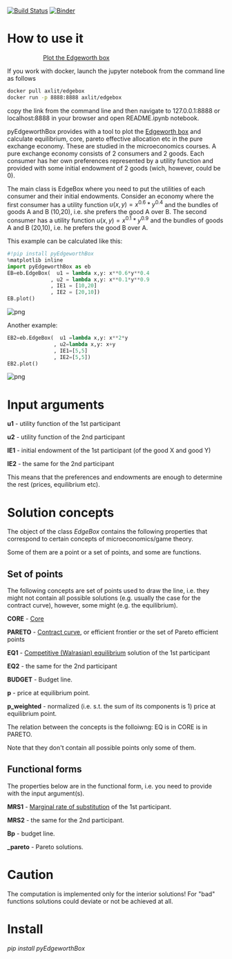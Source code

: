 [![Build Status](https://travis-ci.org/maxlit/pyEdgeworthBox.svg?branch=master)](https://travis-ci.org/maxlit/pyEdgeworthBox)
[![Binder](https://mybinder.org/badge_logo.svg)](https://mybinder.org/v2/gh/maxlit/pyEdgeworthBox/master?filepath=README.ipynb)

# How to use it

<a href="https://youtu.be/dxLkqIAZ1Yc"><img src="https://upload.wikimedia.org/wikipedia/commons/thumb/b/b8/YouTube_Logo_2017.svg/240px-YouTube_Logo_2017.svg.png" align="left" height="16" width="80" target="_blank"></a>[ Plot the Edgeworth box](https://youtu.be/dxLkqIAZ1Yc)

If you work with docker, launch the jupyter notebook from the command line as follows

```bash
docker pull axlit/edgebox
docker run -p 8888:8888 axlit/edgebox
```

copy the link from the command line and then navigate to 127.0.0.1:8888 or localhost:8888 in your browser and open README.ipynb notebook.

pyEdgeworthBox provides with a tool to plot the [Edgeworth box](https://en.wikipedia.org/wiki/Edgeworth_box) and calculate equilibrium, core, pareto effective allocation etc in the pure exchange economy. These are studied in the microeconomics courses. A pure exchange economy consists of 2 consumers and 2 goods. Each consumer has her own preferences represented by a utility function and provided with some initial endowment of 2 goods (wich, however, could be 0). 

The main class is EdgeBox where you need to put the utilities of each consumer and their initial endowments. Consider an economy where the first consumer has a utility function $u(x,y)=x^{0.6}*y^{0.4}$ and the bundles of goods A and B (10,20), i.e. she prefers the good A over B. The second consumer has a utility function $u(x,y)=x^{0.1}*y^{0.9}$ and the bundles of goods A and B (20,10), i.e. he prefers the good B over A.

This example can be calculated like this:


```python
#!pip install pyEdgeworthBox
%matplotlib inline
import pyEdgeworthBox as eb
EB=eb.EdgeBox(  u1 = lambda x,y: x**0.6*y**0.4
              , u2 = lambda x,y: x**0.1*y**0.9
              , IE1 = [10,20]
              , IE2 = [20,10])
EB.plot()
```


![png](output_1_0.png)


Another example:


```python
EB2=eb.EdgeBox(  u1 =lambda x,y: x**2*y
               , u2=lambda x,y: x+y
               , IE1=[5,5]
               , IE2=[5,5])
EB2.plot()
```


![png](output_3_0.png)


# Input arguments

**u1** - utility function of the 1st participant

**u2** - utility function of the 2nd participant

**IE1** - initial endowment of the 1st participant (of the good X and good Y)

**IE2** - the same for the 2nd participant

This means that the preferences and endowments are enough to determine the rest (prices, equilibrium etc).

# Solution concepts

The object of the class *EdgeBox* contains the following properties that correspond to certain concepts of microeconomics/game theory.

Some of them are a point or a set of points, and some are functions.

## Set of points

The following concepts are set of points used to draw the line, i.e. they might not contain all possible solutions (e.g. usually the case for the contract curve), however, some might (e.g. the equilibrium).

**CORE** - [Core](https://en.wikipedia.org/wiki/Core_(game_theory))

**PARETO** - [Contract curve](https://en.wikipedia.org/wiki/Contract_curve), or efficient frontier or the set of Pareto efficient points

**EQ1** - [Competitive (Walrasian) equilibrium](https://en.wikipedia.org/wiki/Competitive_equilibrium) solution of the 1st participant

**EQ2** - the same for the 2nd participant

**BUDGET** - Budget line.

**p** - price at equilibrium point.

**p_weighted** - normalized (i.e. s.t. the sum of its components is 1) price at equilibrium point.

The relation between the concepts is the folloiwng: EQ is in CORE is in PARETO.

Note that they don't contain all possible points only some of them.

## Functional forms

The properties below are in the functional form, i.e. you need to provide with the input argument(s).

**MRS1** - [Marginal rate of substitution](https://en.wikipedia.org/wiki/Marginal_rate_of_substitution) of the 1st participant. 

**MRS2** - the same for the 2nd participant.

**Bp** - budget line.

**_pareto** - Pareto solutions.

# Caution

The computation is implemented only for the interior solutions! For "bad" functions solutions could deviate or not be achieved at all.

# Install

*pip install pyEdgeworthBox*
